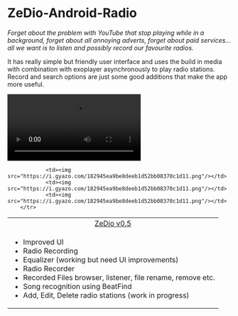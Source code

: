 # ZeDio-Android-Radio

<p><i>Forget about the problem with YouTube that stop playing while in a background, forget about all annoying adverts, forget about paid services... all we want is to listen and possibly record our favourite radios.</i></p>

It has really simple but friendly user interface and uses the build in media with combination with exoplayer asynchronously to play radio stations. Record and search options are just some good additions that make the app more useful.


<video src="media/ZeDio_0_5.mp4"></video>

<table style="border:0 !important">
        <tr>
                <td colspan="4" style="text-align: center"><a href="https://github.com/r00tmebaby/ZeDio-Android-Radio/tree/master/apk">ZeDio v0.5</a></td>
        </tr>
<tr>
<td colspan="4">
        <ul>
                <li>Improved UI</li>
                <li>Radio Recording</li>
                <li>Equalizer (working but need UI improvements)</li>
                <li>Radio Recorder</li>
                <li>Recorded Files browser, listener, file rename, remove etc.</li>
                <li>Song recognition using BeatFind</li>
                <li>Add, Edit, Delete radio stations (work in progress)</li>
        </ul>

</td></tr>
        <tr>

                <td><img src="https://i.gyazo.com/182945ea9be8deeb1d52bb08370c1d11.png"/></td>
                <td><img src="https://i.gyazo.com/182945ea9be8deeb1d52bb08370c1d11.png"/></td>
                <td><img src="https://i.gyazo.com/182945ea9be8deeb1d52bb08370c1d11.png"/></td>
        </tr>
</table>




